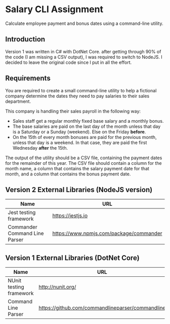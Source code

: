 # Salary CLI Assignment

Calculate employee payment and bonus dates using a command-line utility.

## Introduction

Version 1 was written in C# with DotNet Core. after getting through 90% of the code (I am missing a CSV output), I was required to switch to NodeJS. I decided to leave the original code since I put in all the effort. 

## Requirements

You are required to create a small command-line utility to help a fictional company determine the dates they need
to pay salaries to their sales department.

This company is handling their sales payroll in the following way:

* Sales staff get a regular monthly fixed base salary and a monthly bonus.
* The base salaries are paid on the last day of the month unless that day is a Saturday or a Sunday
(weekend). Else on the Friday **before**.
* On the 15th of every month bonuses are paid for the previous month, unless that day is a weekend. In
that case, they are paid the first Wednesday **after** the 15th.

The output of the utility should be a CSV file, containing the payment dates for the remainder of this year. The
CSV file should contain a column for the month name, a column that contains the salary payment date for that
month, and a column that contains the bonus payment date.

## Version 2 External Libraries (NodeJS version)

Name | URL
---- | ---
Jest testing framework | https://jestjs.io
Commander Command Line Parser | https://www.npmjs.com/package/commander

## Version 1 External Libraries (DotNet Core)

Name | URL
---- | ---
NUnit testing framework | http://nunit.org/
Command Line Parser | https://github.com/commandlineparser/commandline
